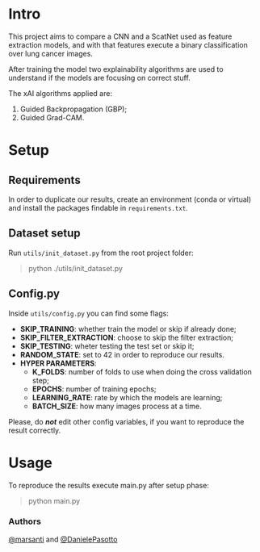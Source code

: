 # Intro
This project aims to compare a CNN and a ScatNet used as feature extraction models, and with that features execute a binary classification over lung cancer images.

After training the model two explainability algorithms are used to understand if the models are focusing on correct stuff.

The xAI algorithms applied are:
1. Guided Backpropagation (GBP);
2. Guided Grad-CAM.

# Setup
## Requirements
In order to duplicate our results, create an 
environment (conda or virtual) and install the 
packages findable in `requirements.txt`.

## Dataset setup
Run `utils/init_dataset.py` from the root project folder:
> python ./utils/init_dataset.py

## Config.py
Inside `utils/config.py` you can find some flags:
- __SKIP_TRAINING__: whether train the model or skip if already done;
- __SKIP_FILTER_EXTRACTION__: choose to skip the filter extraction;
- __SKIP_TESTING__: wheter testing the test set or skip it;
- __RANDOM_STATE__: set to 42 in order to reproduce our results.
- __HYPER PARAMETERS__:
    - __K_FOLDS__: number of folds to use when doing the cross validation step;
    - __EPOCHS__: number of training epochs;
    - __LEARNING_RATE__: rate by which the models are learning;
    - __BATCH_SIZE__: how many images process at a time.

Please, do ___not___ edit other config variables, if you want to reproduce the result correctly.

# Usage
To reproduce the results execute main.py after setup phase:
> python main.py

### Authors
[@marsanti](https://github.com/marsanti) and [@DanielePasotto](https://github.com/DanielePasotto)